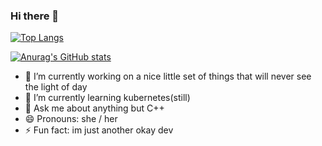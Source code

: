 ### Hi there 👋

[![Top Langs](https://github-readme-stats.vercel.app/api/top-langs/?username=Sable-20&langs_count=8&layout=compact&theme=radical&hide_border=true)](https://github.com/anuraghazra/github-readme-stats)

[![Anurag's GitHub stats](https://github-readme-stats.vercel.app/api?username=Sable-20&theme=radical&count_private=true&show_icons=true&hide_border=true)](https://github.com/anuraghazra/github-readme-stats)

- 🔭 I’m currently working on a nice little set of things that will never see the light of day
- 🌱 I’m currently learning kubernetes(still)
- 💬 Ask me about anything but C++
- 😄 Pronouns: she / her
- ⚡ Fun fact: im just another okay dev
